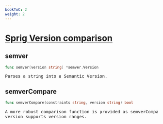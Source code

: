 ```yaml
---
bookToC: 2
weight: 2
---
```

# [Sprig Version comparison](http://masterminds.github.io/sprig/semver.html)
<!-- markdownlint-disable MD033 MD024 --->

## __semver__

```go
func semver(version string) *semver.Version
```

<pre>
Parses a string into a Semantic Version.
</pre>

## __semverCompare__

```go
func semverCompare(constraints string, version string) bool
```

<pre>
A more robust comparison function is provided as semverCompare. This
version supports version ranges.
</pre>
